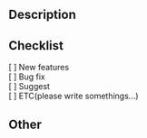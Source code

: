 ## Description

## Checklist

[  ] New features  
[  ] Bug fix  
[  ] Suggest  
[  ] ETC(please write somethings...)


## Other
